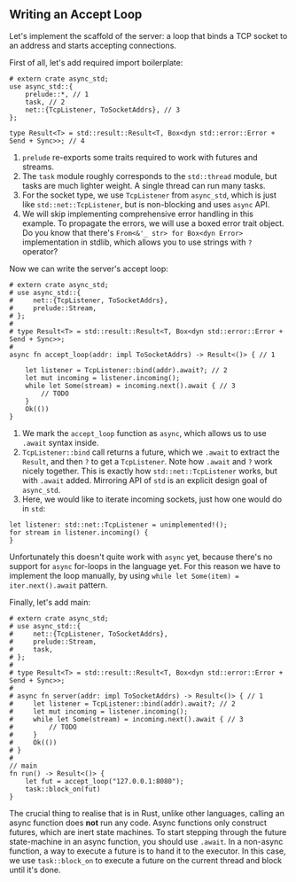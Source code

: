 ## Writing an Accept Loop

Let's implement the scaffold of the server: a loop that binds a TCP socket to an address and starts accepting connections.

First of all, let's add required import boilerplate:

```rust,edition2018
# extern crate async_std;
use async_std::{
    prelude::*, // 1
    task, // 2
    net::{TcpListener, ToSocketAddrs}, // 3
};

type Result<T> = std::result::Result<T, Box<dyn std::error::Error + Send + Sync>>; // 4
```

1. `prelude` re-exports some traits required to work with futures and streams.
2. The `task` module roughly corresponds to the `std::thread` module, but tasks are much lighter weight.
   A single thread can run many tasks.
3. For the socket type, we use `TcpListener` from `async_std`, which is just like `std::net::TcpListener`, but is non-blocking and uses `async` API.
4. We will skip implementing comprehensive error handling in this example.
   To propagate the errors, we will use a boxed error trait object.
   Do you know that there's `From<&'_ str> for Box<dyn Error>` implementation in stdlib, which allows you to use strings with `?` operator?

Now we can write the server's accept loop:

```rust,edition2018
# extern crate async_std;
# use async_std::{
#     net::{TcpListener, ToSocketAddrs},
#     prelude::Stream,
# };
#
# type Result<T> = std::result::Result<T, Box<dyn std::error::Error + Send + Sync>>;
#
async fn accept_loop(addr: impl ToSocketAddrs) -> Result<()> { // 1

    let listener = TcpListener::bind(addr).await?; // 2
    let mut incoming = listener.incoming();
    while let Some(stream) = incoming.next().await { // 3
        // TODO
    }
    Ok(())
}
```

1. We mark the `accept_loop` function as `async`, which allows us to use `.await` syntax inside.
2. `TcpListener::bind` call returns a future, which we `.await` to extract the `Result`, and then `?` to get a `TcpListener`.
   Note how `.await` and `?` work nicely together.
   This is exactly how `std::net::TcpListener` works, but with `.await` added.
   Mirroring API of `std` is an explicit design goal of `async_std`.
3. Here, we would like to iterate incoming sockets, just how one would do in `std`:

```rust,edition2018,should_panic
let listener: std::net::TcpListener = unimplemented!();
for stream in listener.incoming() {
}
```

Unfortunately this doesn't quite work with `async` yet, because there's no support for `async` for-loops in the language yet.
For this reason we have to implement the loop manually, by using `while let Some(item) = iter.next().await` pattern.

Finally, let's add main:

```rust,edition2018
# extern crate async_std;
# use async_std::{
#     net::{TcpListener, ToSocketAddrs},
#     prelude::Stream,
#     task,
# };
#
# type Result<T> = std::result::Result<T, Box<dyn std::error::Error + Send + Sync>>;
#
# async fn server(addr: impl ToSocketAddrs) -> Result<()> { // 1
#     let listener = TcpListener::bind(addr).await?; // 2
#     let mut incoming = listener.incoming();
#     while let Some(stream) = incoming.next().await { // 3
#         // TODO
#     }
#     Ok(())
# }
#
// main
fn run() -> Result<()> {
    let fut = accept_loop("127.0.0.1:8080");
    task::block_on(fut)
}
```

The crucial thing to realise that is in Rust, unlike other languages, calling an async function does **not** run any code.
Async functions only construct futures, which are inert state machines.
To start stepping through the future state-machine in an async function, you should use `.await`.
In a non-async function, a way to execute a future is to hand it to the executor.
In this case, we use `task::block_on` to execute a future on the current thread and block until it's done.
